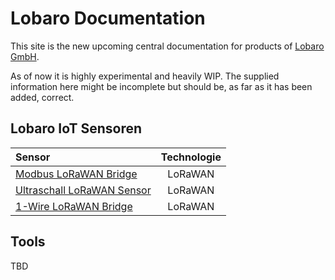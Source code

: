 # Lobaro Documentation

This site is the new upcoming central documentation for products 
of [Lobaro GmbH][lobaro]. 

<div class="alert alert-primary" role="alert">
 As of now it is highly experimental and heavily WIP.
The supplied information here might be incomplete but should be, as far as it has 
been added, correct.
</div>

## Lobaro IoT Sensoren

| Sensor          | Technologie     | 
| :-------------  |:---------------:|
| [Modbus LoRaWAN Bridge](iot-devices/modbus-lorawan.md)       | LoRaWAN |
| [Ultraschall LoRaWAN Sensor](iot-devices/usonic-lorawan.md)  | LoRaWAN |
| [1-Wire LoRaWAN Bridge](iot-devices/1-wire-lorawan.md)       | LoRaWAN |

## Tools
TBD

[lobaro]: https://lobaro.com

